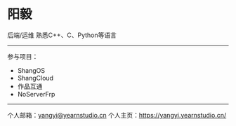 # 阳毅
后端/运维
熟悉C++、C、Python等语言
***
参与项目：
- ShangOS
- ShangCloud
- 作品互通
- NoServerFrp
***
个人邮箱：yangyi@yearnstudio.cn
个人主页：https://yangyi.yearnstudio.cn/